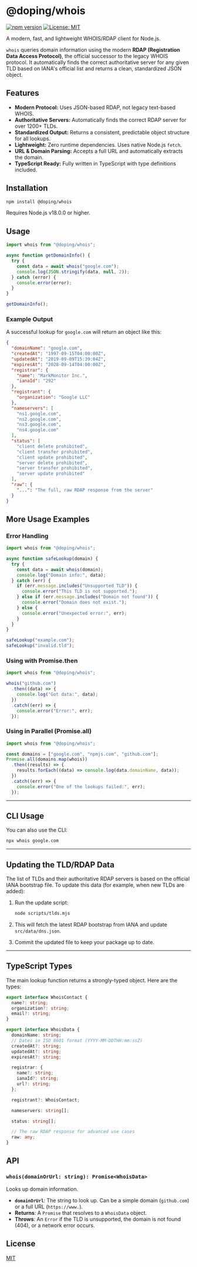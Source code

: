 # @doping/whois

[![npm version](https://badge.fury.io/js/@doping/whois.svg)](https://badge.fury.io/js/@doping/whois)
[![License: MIT](https://img.shields.io/badge/License-MIT-yellow.svg)](https://opensource.org/licenses/MIT)

A modern, fast, and lightweight WHOIS/RDAP client for Node.js.

`whois` queries domain information using the modern **RDAP (Registration Data Access Protocol)**, the official successor to the legacy WHOIS protocol. It automatically finds the correct authoritative server for any given TLD based on IANA's official list and returns a clean, standardized JSON object.

## Features

- **Modern Protocol:** Uses JSON-based RDAP, not legacy text-based WHOIS.
- **Authoritative Servers:** Automatically finds the correct RDAP server for over 1200+ TLDs.
- **Standardized Output:** Returns a consistent, predictable object structure for all lookups.
- **Lightweight:** Zero runtime dependencies. Uses native Node.js `fetch`.
- **URL & Domain Parsing:** Accepts a full URL and automatically extracts the domain.
- **TypeScript Ready:** Fully written in TypeScript with type definitions included.

## Installation

```bash
npm install @doping/whois
```

Requires Node.js v18.0.0 or higher.

## Usage

```javascript
import whois from "@doping/whois";

async function getDomainInfo() {
  try {
    const data = await whois("google.com");
    console.log(JSON.stringify(data, null, 2));
  } catch (error) {
    console.error(error);
  }
}

getDomainInfo();
```

### Example Output

A successful lookup for `google.com` will return an object like this:

```json
{
  "domainName": "google.com",
  "createdAt": "1997-09-15T04:00:00Z",
  "updatedAt": "2019-09-09T15:39:04Z",
  "expiresAt": "2028-09-14T04:00:00Z",
  "registrar": {
    "name": "MarkMonitor Inc.",
    "ianaId": "292"
  },
  "registrant": {
    "organization": "Google LLC"
  },
  "nameservers": [
    "ns1.google.com",
    "ns2.google.com",
    "ns3.google.com",
    "ns4.google.com"
  ],
  "status": [
    "client delete prohibited",
    "client transfer prohibited",
    "client update prohibited",
    "server delete prohibited",
    "server transfer prohibited",
    "server update prohibited"
  ],
  "raw": {
    "...": "The full, raw RDAP response from the server"
  }
}
```

## More Usage Examples

### Error Handling

```javascript
import whois from "@doping/whois";

async function safeLookup(domain) {
  try {
    const data = await whois(domain);
    console.log("Domain info:", data);
  } catch (err) {
    if (err.message.includes("Unsupported TLD")) {
      console.error("This TLD is not supported.");
    } else if (err.message.includes("Domain not found")) {
      console.error("Domain does not exist.");
    } else {
      console.error("Unexpected error:", err);
    }
  }
}

safeLookup("example.com");
safeLookup("invalid.tld");
```

### Using with Promise.then

```javascript
import whois from "@doping/whois";

whois("github.com")
  .then((data) => {
    console.log("Got data:", data);
  })
  .catch((err) => {
    console.error("Error:", err);
  });
```

### Using in Parallel (Promise.all)

```javascript
import whois from "@doping/whois";

const domains = ["google.com", "npmjs.com", "github.com"];
Promise.all(domains.map(whois))
  .then((results) => {
    results.forEach((data) => console.log(data.domainName, data));
  })
  .catch((err) => {
    console.error("One of the lookups failed:", err);
  });
```

---

## CLI Usage

You can also use the CLI:

```sh
npx whois google.com
```

---

## Updating the TLD/RDAP Data

The list of TLDs and their authoritative RDAP servers is based on the official IANA bootstrap file. To update this data (for example, when new TLDs are added):

1. Run the update script:

   ```bash
   node scripts/tlds.mjs
   ```

2. This will fetch the latest RDAP bootstrap from IANA and update `src/data/dns.json`.

3. Commit the updated file to keep your package up to date.

---

## TypeScript Types

The main lookup function returns a strongly-typed object. Here are the types:

```typescript
export interface WhoisContact {
  name?: string;
  organization?: string;
  email?: string;
}

export interface WhoisData {
  domainName: string;
  // Dates in ISO 8601 format (YYYY-MM-DDTHH:mm:ssZ)
  createdAt?: string;
  updatedAt?: string;
  expiresAt?: string;

  registrar: {
    name?: string;
    ianaId?: string;
    url?: string;
  };

  registrant?: WhoisContact;

  nameservers: string[];

  status: string[];

  // The raw RDAP response for advanced use cases
  raw: any;
}
```

## API

### `whois(domainOrUrl: string): Promise<WhoisData>`

Looks up domain information.

- **`domainOrUrl`**: The string to look up. Can be a simple domain (`github.com`) or a full URL (`https://www.`).
- **Returns**: A `Promise` that resolves to a `WhoisData` object.
- **Throws**: An `Error` if the TLD is unsupported, the domain is not found (404), or a network error occurs.

## License

[MIT](LICENSE)
